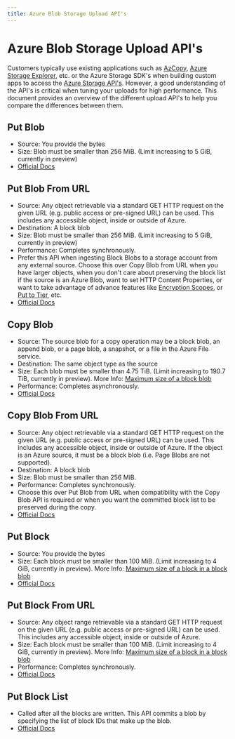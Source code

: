 ```yaml
---
title: Azure Blob Storage Upload API's
---
```


# Azure Blob Storage Upload API's

Customers typically use existing applications such as [AzCopy](http://aka.ms/azcopy), [Azure Storage Explorer](https://azure.microsoft.com/features/storage-explorer/), etc. or the Azure Storage SDK's when building custom apps to access the [Azure Storage API's](https://docs.microsoft.com/azure/storage/blobs/storage-blobs-introduction#about-blob-storage). However, a good understanding of the API's is critical when tuning your uploads for high performance. This document provides an overview of the different upload API's to help you compare the differences between them.

## Put Blob

- Source: You provide the bytes
- Size: Blob must be smaller than 256 MiB. (Limit increasing to 5 GiB, currently in preview)
- [Official Docs](https://docs.microsoft.com/rest/api/storageservices/put-blob)

## Put Blob From URL

- Source: Any object retrievable via a standard GET HTTP request on the given URL (e.g. public access or pre-signed URL) can be used. This includes any accessible object, inside or outside of Azure.
- Destination: A block blob
- Size: Blob must be smaller than 256 MiB. (Limit increasing to 5 GiB, currently in preview)
- Performance: Completes synchronously.
- Prefer this API when ingesting Block Blobs to a storage account from any external source. Choose this over Copy Blob from URL when you have larger objects, when you don't care about preserving the block list if the source is an Azure Blob, want to set HTTP Content Properties, or want to take advantage of advance features like [Encryption Scopes](https://docs.microsoft.com/azure/storage/blobs/encryption-scope-overview), or [Put to Tier](https://docs.microsoft.com/azure/storage/blobs/storage-blob-storage-tiers#blob-level-tiering), etc.
- [Official Docs](https://docs.microsoft.com/rest/api/storageservices/put-blob-from-url)

## Copy Blob

- Source: The source blob for a copy operation may be a block blob, an append blob, or a page blob, a snapshot, or a file in the Azure File service.
- Destination: The same object type as the source
- Size: Each blob must be smaller than 4.75 TiB. (Limit increasing to 190.7 TiB, currently in preview). More Info: [Maximum size of a block blob](https://docs.microsoft.com/azure/azure-resource-manager/management/azure-subscription-service-limits#azure-blob-storage-limits)
- Performance: Completes asynchronously.
- [Official Docs](https://docs.microsoft.com/rest/api/storageservices/copy-blob)

## Copy Blob From URL

- Source: Any object retrievable via a standard GET HTTP request on the given URL (e.g. public access or pre-signed URL) can be used. This includes any accessible object, inside or outside of Azure.  If the object is an Azure source, it must be a block blob (i.e. Page Blobs are not supported).
- Destination: A block blob
- Size: Blob must be smaller than 256 MiB.
- Performance: Completes synchronously.
- Choose this over Put Blob from URL when compatibility with the Copy Blob API is required or when you want the committed block list to be preserved during the copy.
- [Official Docs](https://docs.microsoft.com/rest/api/storageservices/copy-blob-from-url)

## Put Block

- Source: You provide the bytes
- Size: Each block must be smaller than 100 MiB. (Limit increasing to 4 GiB, currently in preview). More Info: [Maximum size of a block in a block blob](https://docs.microsoft.com/azure/azure-resource-manager/management/azure-subscription-service-limits#azure-blob-storage-limits)
- [Official Docs](https://docs.microsoft.com/rest/api/storageservices/put-block)

## Put Block From URL

- Source: Any object range retrievable via a standard GET HTTP request on the given URL (e.g. public access or pre-signed URL) can be used. This includes any accessible object, inside or outside of Azure.
- Size: Each block must be smaller than 100 MiB. (Limit increasing to 4 GiB, currently in preview). More Info: [Maximum size of a block in a block blob](https://docs.microsoft.com/azure/azure-resource-manager/management/azure-subscription-service-limits#azure-blob-storage-limits)
- Performance: Completes synchronously.
- [Official Docs](https://docs.microsoft.com/rest/api/storageservices/put-block-from-url)

## Put Block List

- Called after all the blocks are written. This API commits a blob by specifying the list of block IDs that make up the blob.
- [Official Docs](https://docs.microsoft.com/rest/api/storageservices/put-block-list)
